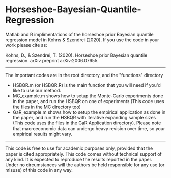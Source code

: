 # Horseshoe-Bayesian-Quantile-Regression

Matlab and R implimentations of the horseshoe prior Bayesian quantile regression model in Kohns & Szendrei (2020). If you use the code in your work please cite as:

Kohns, D., & Szendrei, T. (2020). Horseshoe prior Bayesian quantile regression. arXiv preprint arXiv:2006.07655.

-----

The important codes are in the root directory, and the "functions" directory
*  HSBQR.m (or HSBQR.R) is the main function that you will need if you'd like to use our method.
*  MC_example.m shows how to setup the Monte-Carlo experiments done in the paper, and run the HSBQR on one of experiments (This code uses the files in the MC directory too)
*  GaR_example.m shows how to setup the empirical application as done in the paper, and run the HSBQR with iterative expanding sample sizes (This code uses the files in the GaR Application directory). Please note that macroeconomic data can undergo heavy revision over time, so your empirical results might vary. 

-----

This code is free to use for academic purposes only, provided that the paper is cited appropriately. This code comes without technical support of any kind. It is expected to reproduce the results reported in the paper. Under no circumstances will the authors be held responsible for any use (or misuse) of this code in any way.
